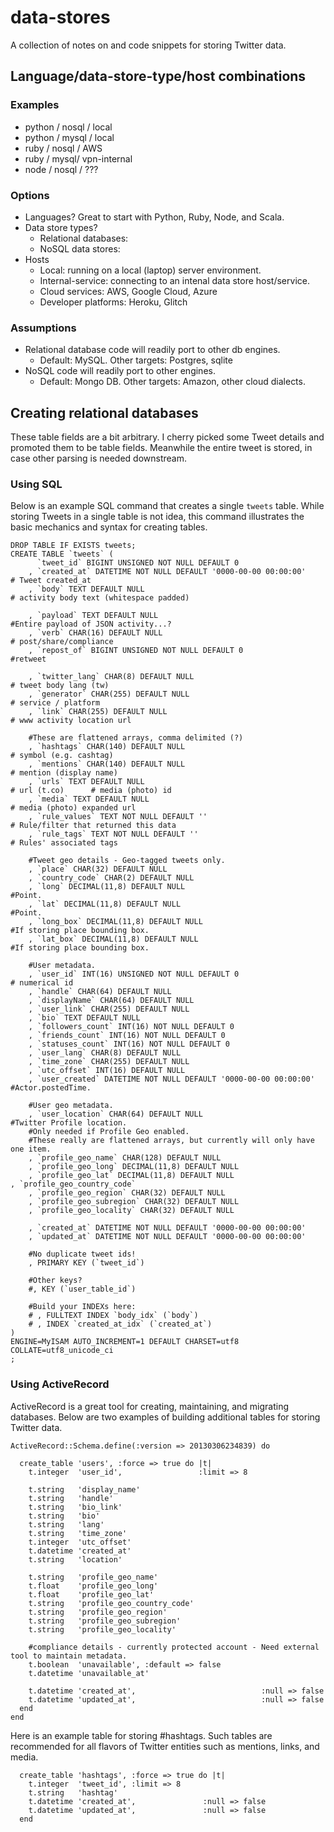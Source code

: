 # data-stores
A collection of notes on and code snippets for storing Twitter data.


## Language/data-store-type/host combinations


### Examples
+ python / nosql / local 
+ python / mysql / local
+ ruby / nosql / AWS 
+ ruby / mysql/ vpn-internal 
+ node / nosql / ???

### Options

+ Languages? Great to start with Python, Ruby, Node, and Scala.
+ Data store types? 
  + Relational databases:
  + NoSQL data stores: 
+ Hosts
  + Local: running on a local (laptop) server environment.
  + Internal-service: connecting to an intenal data store host/service.
  + Cloud services: AWS, Google Cloud, Azure
  + Developer platforms: Heroku, Glitch
  
### Assumptions
+ Relational database code will readily port to other db engines.
  + Default: MySQL. Other targets: Postgres, sqlite
+ NoSQL code will readily port to other engines.
  + Default: Mongo DB. Other targets: Amazon, other cloud dialects. 


## Creating relational databases 

These table fields are a bit arbitrary.  I cherry picked some Tweet details and promoted them to be table fields.
Meanwhile the entire tweet is stored, in case other parsing is needed downstream.

### Using SQL

Below is an example SQL command that creates a single ```tweets``` table. While storing Tweets in a single table is not idea, this command illustrates the basic mechanics and syntax for creating tables. 


```
DROP TABLE IF EXISTS tweets;
CREATE TABLE `tweets` (
      `tweet_id` BIGINT UNSIGNED NOT NULL DEFAULT 0                  
    , `created_at` DATETIME NOT NULL DEFAULT '0000-00-00 00:00:00'       # Tweet created_at
    , `body` TEXT DEFAULT NULL                                          # activity body text (whitespace padded) 
    
    , `payload` TEXT DEFAULT NULL                                       #Entire payload of JSON activity...?   
    , `verb` CHAR(16) DEFAULT NULL                                      # post/share/compliance 
    , `repost_of` BIGINT UNSIGNED NOT NULL DEFAULT 0                    #retweet 

    , `twitter_lang` CHAR(8) DEFAULT NULL                               # tweet body lang (tw) 
    , `generator` CHAR(255) DEFAULT NULL                                # service / platform
    , `link` CHAR(255) DEFAULT NULL                                     # www activity location url 

    #These are flattened arrays, comma delimited (?)
    , `hashtags` CHAR(140) DEFAULT NULL                                 # symbol (e.g. cashtag) 
    , `mentions` CHAR(140) DEFAULT NULL                                 # mention (display name) 
    , `urls` TEXT DEFAULT NULL                                          # url (t.co)      # media (photo) id
    , `media` TEXT DEFAULT NULL                                         # media (photo) expanded url
    , `rule_values` TEXT NOT NULL DEFAULT ''                            # Rule/filter that returned this data
    , `rule_tags` TEXT NOT NULL DEFAULT ''                              # Rules' associated tags

    #Tweet geo details - Geo-tagged tweets only.
    , `place` CHAR(32) DEFAULT NULL
    , `country_code` CHAR(2) DEFAULT NULL
    , `long` DECIMAL(11,8) DEFAULT NULL                                 #Point.
    , `lat` DECIMAL(11,8) DEFAULT NULL                                  #Point.
    , `long_box` DECIMAL(11,8) DEFAULT NULL                             #If storing place bounding box.
    , `lat_box` DECIMAL(11,8) DEFAULT NULL                              #If storing place bounding box.

    #User metadata.
    , `user_id` INT(16) UNSIGNED NOT NULL DEFAULT 0                    # numerical id  
    , `handle` CHAR(64) DEFAULT NULL 
    , `displayName` CHAR(64) DEFAULT NULL 
    , `user_link` CHAR(255) DEFAULT NULL       
    , `bio` TEXT DEFAULT NULL  
    , `followers_count` INT(16) NOT NULL DEFAULT 0 
    , `friends_count` INT(16) NOT NULL DEFAULT 0 
    , `statuses_count` INT(16) NOT NULL DEFAULT 0 
    , `user_lang` CHAR(8) DEFAULT NULL  
    , `time_zone` CHAR(255) DEFAULT NULL  
    , `utc_offset` INT(16) DEFAULT NULL  
    , `user_created` DATETIME NOT NULL DEFAULT '0000-00-00 00:00:00'  #Actor.postedTime.    

    #User geo metadata.
    , `user_location` CHAR(64) DEFAULT NULL                           #Twitter Profile location.
    #Only needed if Profile Geo enabled.
    #These really are flattened arrays, but currently will only have one item.
    , `profile_geo_name` CHAR(128) DEFAULT NULL
    , `profile_geo_long` DECIMAL(11,8) DEFAULT NULL                              
    , `profile_geo_lat` DECIMAL(11,8) DEFAULT NULL                                  , `profile_geo_country_code`
    , `profile_geo_region` CHAR(32) DEFAULT NULL
    , `profile_geo_subregion` CHAR(32) DEFAULT NULL 
    , `profile_geo_locality` CHAR(32) DEFAULT NULL 

    , `created_at` DATETIME NOT NULL DEFAULT '0000-00-00 00:00:00'  
    , `updated_at` DATETIME NOT NULL DEFAULT '0000-00-00 00:00:00'  
   
    #No duplicate tweet ids!
    , PRIMARY KEY (`tweet_id`)

    #Other keys?
    #, KEY (`user_table_id`)
 
    #Build your INDEXs here:
    # , FULLTEXT INDEX `body_idx` (`body`)  
    # , INDEX `created_at_idx` (`created_at`)
) 
ENGINE=MyISAM AUTO_INCREMENT=1 DEFAULT CHARSET=utf8 COLLATE=utf8_unicode_ci
;

```

### Using ActiveRecord

ActiveRecord is a great tool for creating, maintaining, and migrating databases. Below are two examples of building additional tables for storing Twitter data.

```
ActiveRecord::Schema.define(:version => 20130306234839) do

  create_table 'users', :force => true do |t|
    t.integer  'user_id',                 :limit => 8
   
    t.string   'display_name'
    t.string   'handle'
    t.string   'bio_link'
    t.string   'bio'
    t.string   'lang'
    t.string   'time_zone'
    t.integer  'utc_offset'
    t.datetime 'created_at'
    t.string   'location'

    t.string   'profile_geo_name'
    t.float    'profile_geo_long'
    t.float    'profile_geo_lat'
    t.string   'profile_geo_country_code'
    t.string   'profile_geo_region'
    t.string   'profile_geo_subregion'
    t.string   'profile_geo_locality'

    #compliance details - currently protected account - Need external tool to maintain metadata.
    t.boolean  'unavailable', :default => false
    t.datetime 'unavailable_at' 
   
    t.datetime 'created_at',                            :null => false
    t.datetime 'updated_at',                            :null => false
  end
end
```
  
Here is an example table for storing #hashtags. Such tables are recommended for all flavors of Twitter entities such as mentions, links, and media.   
  
```
  create_table 'hashtags', :force => true do |t|
    t.integer  'tweet_id', :limit => 8
    t.string   'hashtag'
    t.datetime 'created_at',               :null => false
    t.datetime 'updated_at',               :null => false
  end


```




